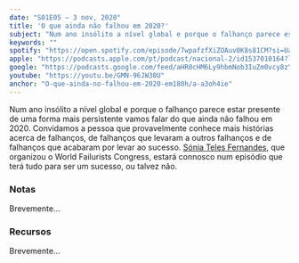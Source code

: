 ```yaml
---
date: "S01E05 — 3 nov, 2020"
title: 'O que ainda não falhou em 2020?'
subject: "Num ano insólito a nível global e porque o falhanço parece estar presente de uma forma mais persistente vamos falar do que ainda não falhou em 2020."
keywords: ""
spotify: "https://open.spotify.com/episode/7wpafzfXiZOAuv0K8s81CM?si=UaW6HgVlTj2yompUs9RwzA"
apple: "https://podcasts.apple.com/pt/podcast/nacional-2/id1537010164?l=en&i=1000497226650"
google: "https://podcasts.google.com/feed/aHR0cHM6Ly9hbmNob3IuZm0vcy8zYzVjOWFjYy9wb2RjYXN0L3Jzcw/episode/YjRlYjg3NTUtZGE3Mi00YjEyLWIzM2EtMjZlOGQ5ZDM0MDg1?sa=X&ved=0CAkQkfYCahcKEwi4oMKMnPXsAhUAAAAAHQAAAAAQEg"
youtube: "https://youtu.be/GMN-96JW30U"
anchor: "O-que-ainda-no-falhou-em-2020-em180h/a-a3oh4ie"
---
```


Num ano insólito a nível global e porque o falhanço parece estar presente de uma forma mais persistente vamos falar do que ainda não falhou em 2020. Convidamos a pessoa que provavelmente conhece mais histórias acerca de falhanços, de falhanços que levaram a outros falhanços e de falhanços que acabaram por levar ao sucesso. [Sónia Teles Fernandes](https://twitter.com/), que organizou o World Failurists Congress, estará connosco num episódio que terá tudo para ser um sucesso, ou talvez não.

### Notas

Brevemente...

### Recursos

Brevemente...